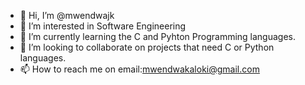 - 👋 Hi, I’m @mwendwajk
- 👀 I’m interested in Software Engineering 
- 🌱 I’m currently learning the C and Pyhton Programming languages.
- 💞️ I’m looking to collaborate on projects that need C or Python languages.
- 📫 How to reach me on email:mwendwakaloki@gmail.com

<!---
mwendwajk/mwendwajk is a ✨ special ✨ repository because its `README.md` (this file) appears on your GitHub profile.
You can click the Preview link to take a look at your changes.
--->
